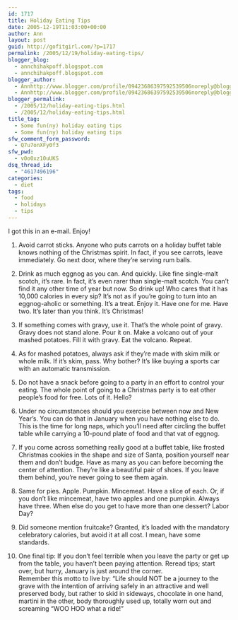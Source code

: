 ```yaml
---
id: 1717
title: Holiday Eating Tips
date: 2005-12-19T11:03:00+00:00
author: Ann
layout: post
guid: http://gofitgirl.com/?p=1717
permalink: /2005/12/19/holiday-eating-tips/
blogger_blog:
  - annchihakpoff.blogspot.com
  - annchihakpoff.blogspot.com
blogger_author:
  - Annhttp://www.blogger.com/profile/09423686397592539506noreply@blogger.com
  - Annhttp://www.blogger.com/profile/09423686397592539506noreply@blogger.com
blogger_permalink:
  - /2005/12/holiday-eating-tips.html
  - /2005/12/holiday-eating-tips.html
title_tag:
  - Some fun(ny) holiday eating tips
  - Some fun(ny) holiday eating tips
sfw_comment_form_password:
  - Q7u7onXFy0f3
sfw_pwd:
  - v0o0xz10uUKS
dsq_thread_id:
  - "4617496196"
categories:
  - diet
tags:
  - food
  - holidays
  - tips
---
```

I got this in an e-mail. Enjoy!

1. Avoid carrot sticks. Anyone who puts carrots on a holiday buffet table knows nothing of the Christmas spirit. In fact, if you see carrots, leave immediately. Go next door, where they&#8217;re serving rum balls.  
  
2. Drink as much eggnog as you can. And quickly. Like fine single-malt scotch, it&#8217;s rare. In fact, it&#8217;s even rarer than single-malt scotch. You can&#8217;t find it any other time of year but now. So drink up! Who cares that it has 10,000 calories in every sip? It&#8217;s not as if you&#8217;re going to turn into an eggnog-aholic or something. It&#8217;s a treat. Enjoy it. Have one for me. Have two. It&#8217;s later than you think. It&#8217;s Christmas!  
  
3. If something comes with gravy, use it. That&#8217;s the whole point of gravy. Gravy does not stand alone. Pour it on. Make a volcano out of your mashed potatoes. Fill it with gravy. Eat the volcano. Repeat.  
  
4. As for mashed potatoes, always ask if they&#8217;re made with skim milk or whole milk. If it&#8217;s skim, pass. Why bother? It&#8217;s like buying a sports car with an automatic transmission.  
  
5. Do not have a snack before going to a party in an effort to control your eating. The whole point of going to a Christmas party is to eat other people&#8217;s food for free. Lots of it. Hello?  
  
6. Under no circumstances should you exercise between now and New Year&#8217;s. You can do that in January when you have nothing else to do. This is the time for long naps, which you&#8217;ll need after circling the buffet table while carrying a 10-pound plate of food and that vat of eggnog.  
  
7. If you come across something really good at a buffet table, like frosted Christmas cookies in the shape and size of Santa, position yourself near them and don&#8217;t budge. Have as many as you can before becoming the center of attention. They&#8217;re like a beautiful pair of shoes. If you leave them behind, you&#8217;re never going to see them again.  
  
8. Same for pies. Apple. Pumpkin. Mincemeat. Have a slice of each. Or, if you don&#8217;t like mincemeat, have two apples and one pumpkin. Always have three. When else do you get to have more than one dessert? Labor Day?  
  
9. Did someone mention fruitcake? Granted, it&#8217;s loaded with the mandatory celebratory calories, but avoid it at all cost. I mean, have some standards.  
  
10. One final tip: If you don&#8217;t feel terrible when you leave the party or get up from the table, you haven&#8217;t been paying attention. Reread tips; start over, but hurry, January is just around the corner.  
Remember this motto to live by: &#8220;Life should NOT be a journey to the grave with the intention of arriving safely in an attractive and well preserved body, but rather to skid in sideways, chocolate in one hand, martini in the other, body thoroughly used up, totally worn out and screaming &#8220;WOO HOO what a ride!&#8221;